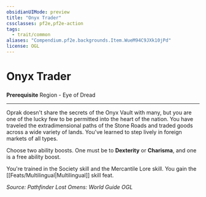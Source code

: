 ```yaml
---
obsidianUIMode: preview
title: "Onyx Trader"
cssclasses: pf2e,pf2e-action
tags:
  - trait/common
aliases: "Compendium.pf2e.backgrounds.Item.WueM94C9JXk10jPd"
license: OGL
---
```

# Onyx Trader

### 






**Prerequisite** Region - Eye of Dread

* * *

Oprak doesn't share the secrets of the Onyx Vault with many, but you are one of the lucky few to be permitted into the heart of the nation. You have traveled the extradimensional paths of the Stone Roads and traded goods across a wide variety of lands. You've learned to step lively in foreign markets of all types.

Choose two ability boosts. One must be to **Dexterity** or **Charisma**, and one is a free ability boost.

You're trained in the Society skill and the Mercantile Lore skill. You gain the [[Feats/Multilingual|Multilingual]] skill feat.

*Source: Pathfinder Lost Omens: World Guide*
*OGL*